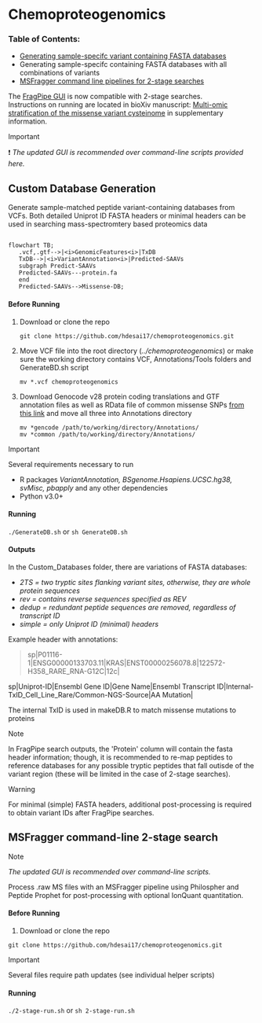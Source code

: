 # Chemoproteogenomics 
### Table of Contents: 

- [Generating sample-specifc variant containing FASTA databases](https://github.com/hdesai17/chemoproteogenomics#custom-database-generation)
- Generating sample-specifc containing FASTA databases with all combinations of variants
- [MSFragger command line pipelines for 2-stage searches](https://github.com/hdesai17/chemoproteogenomics#msfragger-command-line-2-stage-search)

The [FragPipe GUI](https://github.com/Nesvilab/FragPipe) is now compatible with 2-stage searches. \
Instructions on running are located in bioXiv manuscript: [Multi-omic stratification of the missense variant cysteinome](https://doi.org/10.1101/2023.08.12.553095) in supplementary information.

>[!IMPORTANT]
>:exclamation:
>_The updated GUI is recommended over command-line scripts provided here._ 

## Custom Database Generation

Generate sample-matched peptide variant-containing databases from VCFs. Both detailed Uniprot ID FASTA headers or minimal headers can be used in searching mass-spectromtery based proteomics data

```mermaid

flowchart TB;
   .vcf,.gtf-->|<i>GenomicFeatures<i>|TxDB
   TxDB-->|<i>VariantAnnotation<i>|Predicted-SAAVs
   subgraph Predict-SAAVs
   Predicted-SAAVs---protein.fa
   end
   Predicted-SAAVs-->Missense-DB;
```

#### Before Running
 1. Download or clone the repo

    `git clone https://github.com/hdesai17/chemoproteogenomics.git`
   
 2. Move VCF file into the root directory (_../chemoproteogenomics_) or make sure the working directory contains VCF, Annotations/Tools folders and GenerateBD.sh script

    `mv *.vcf chemoproteogenomics`
    
 4. Download Genocode v28 protein coding translations and GTF annotation files as well as RData file of common missense SNPs [from this link](https://drive.google.com/drive/folders/1w1EaQC7q5uVudEMCGo-zREVJhK-YOC13?usp=sharing) and move all three into Annotations directory 
    
    `mv *gencode /path/to/working/directory/Annotations/` \
    `mv *common /path/to/working/directory/Annotations/`

>[!IMPORTANT]
>Several requirements necessary to run
>- R packages _VariantAnnotation, BSgenome.Hsapiens.UCSC.hg38, svMisc, pbapply_ and any other dependencies
>- Python v3.0+

#### Running

`./GenerateDB.sh` or `sh GenerateDB.sh`

#### Outputs

In the Custom_Databases folder, there are variations of FASTA databases:
- _2TS = two tryptic sites flanking variant sites, otherwise, they are whole protein sequences_
- _rev = contains reverse sequences specified as REV_
- _dedup = redundant peptide sequences are removed, regardless of transcript ID_
- _simple = only Uniprot ID (minimal) headers_

Example header with annotations: 
>sp|P01116-1|ENSG00000133703.11|KRAS|ENST00000256078.8|122572-H358_RARE_RNA-G12C|12c|

sp|Uniprot-ID|Ensembl Gene ID|Gene Name|Ensembl Transcript ID|Internal-TxID_Cell_Line_Rare/Common-NGS-Source|AA Mutation|

The internal TxID is used in makeDB.R to match missense mutations to proteins


>[!NOTE]
>In FragPipe search outputs, the 'Protein' column will contain the fasta header information; though, it is recommended to re-map peptides to reference databases for any possible tryptic peptides that fall outisde of the variant region (these will be limited in the case of 2-stage searches).

>[!WARNING]
>For minimal (simple) FASTA headers, additional post-processing is required to obtain variant IDs after FragPipe searches.

## MSFragger command-line 2-stage search
>[!NOTE]
>_The updated GUI is recommended over command-line scripts._ 

Process .raw MS files with an MSFragger pipeline using Philospher and Peptide Prophet for post-processing with optional IonQuant quantitation. 

#### Before Running

1. Download or clone the repo

  `git clone https://github.com/hdesai17/chemoproteogenomics.git`
  
>[!IMPORTANT]
>Several files require path updates (see individual helper scripts)

#### Running
   
`./2-stage-run.sh` or `sh 2-stage-run.sh`
 


